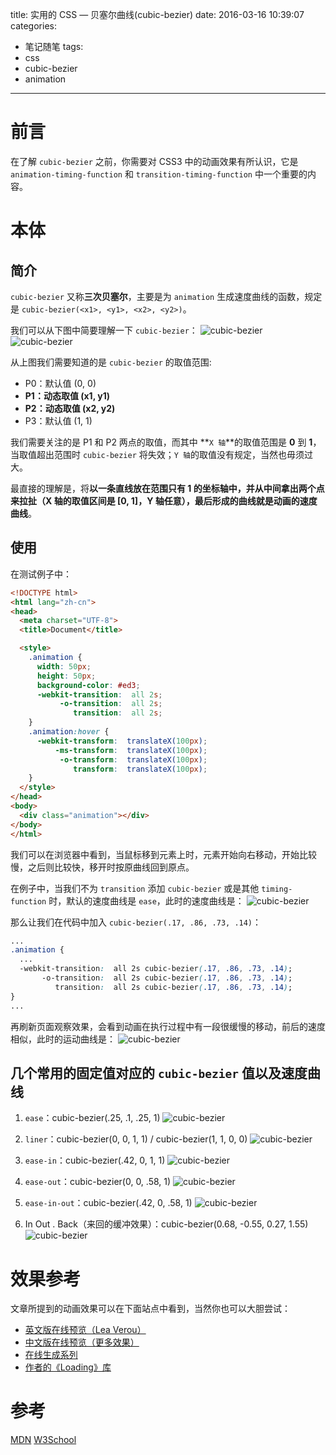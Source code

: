 title: 实用的 CSS — 贝塞尔曲线(cubic-bezier)
date: 2016-03-16 10:39:07
categories:
  - 笔记随笔
tags:
  - css
  - cubic-bezier
  - animation
---

# 前言

在了解 `cubic-bezier` 之前，你需要对 CSS3 中的动画效果有所认识，它是 `animation-timing-function` 和 `transition-timing-function` 中一个重要的内容。

# 本体

## 简介

`cubic-bezier` 又称**三次贝塞尔**，主要是为 `animation` 生成速度曲线的函数，规定是 `cubic-bezier(<x1>, <y1>, <x2>, <y2>)`。

我们可以从下图中简要理解一下 `cubic-bezier`：
![cubic-bezier](/blog/images/article_img/cubic-bezier-01.png)
![cubic-bezier](/blog/images/article_img/cubic-bezier-02.jpg)

从上图我们需要知道的是 `cubic-bezier` 的取值范围:
 * P0：默认值 (0, 0)
 * **P1：动态取值 (x1, y1)**
 * **P2：动态取值 (x2, y2)**
 * P3：默认值 (1, 1)

<!-- more -->

我们需要关注的是 P1 和 P2 两点的取值，而其中 **`X 轴`**的取值范围是 **0** 到 **1**，当取值超出范围时 `cubic-bezier` 将失效；`Y 轴`的取值没有规定，当然也毋须过大。

最直接的理解是，将**以一条直线放在范围只有 1 的坐标轴中，并从中间拿出两个点来拉扯（X 轴的取值区间是 [0, 1]，Y 轴任意），最后形成的曲线就是动画的速度曲线**。

## 使用

在测试例子中：
```html
<!DOCTYPE html>
<html lang="zh-cn">
<head>
  <meta charset="UTF-8">
  <title>Document</title>

  <style>
    .animation {
      width: 50px;
      height: 50px;
      background-color: #ed3;
      -webkit-transition:  all 2s;
           -o-transition:  all 2s;
              transition:  all 2s;
    }
    .animation:hover {
      -webkit-transform:  translateX(100px);
          -ms-transform:  translateX(100px);
           -o-transform:  translateX(100px);
              transform:  translateX(100px);
    }
  </style>
</head>
<body>
  <div class="animation"></div>
</body>
</html>
```

我们可以在浏览器中看到，当鼠标移到元素上时，元素开始向右移动，开始比较慢，之后则比较快，移开时按原曲线回到原点。

在例子中，当我们不为 `transition` 添加 `cubic-bezier` 或是其他 `timing-function` 时，默认的速度曲线是 `ease`，此时的速度曲线是：
![cubic-bezier](/blog/images/article_img/cubic-bezier-03.png)

那么让我们在代码中加入 `cubic-bezier(.17, .86, .73, .14)`：
```css
...
.animation {
  ...
  -webkit-transition:  all 2s cubic-bezier(.17, .86, .73, .14);
       -o-transition:  all 2s cubic-bezier(.17, .86, .73, .14);
          transition:  all 2s cubic-bezier(.17, .86, .73, .14);
}
...
```

再刷新页面观察效果，会看到动画在执行过程中有一段很缓慢的移动，前后的速度相似，此时的运动曲线是：
![cubic-bezier](/blog/images/article_img/cubic-bezier-04.png)

## 几个常用的固定值对应的 `cubic-bezier` 值以及速度曲线

1. `ease`：cubic-bezier(.25, .1, .25, 1)
![cubic-bezier](/blog/images/article_img/cubic-bezier-03.png)

2. `liner`：cubic-bezier(0, 0, 1, 1) / cubic-bezier(1, 1, 0, 0)
![cubic-bezier](/blog/images/article_img/cubic-bezier-05.png)

3. `ease-in`：cubic-bezier(.42, 0, 1, 1)
![cubic-bezier](/blog/images/article_img/cubic-bezier-06.png)

4. `ease-out`：cubic-bezier(0, 0, .58, 1)
![cubic-bezier](/blog/images/article_img/cubic-bezier-07.png)

5. `ease-in-out`：cubic-bezier(.42, 0, .58, 1)
![cubic-bezier](/blog/images/article_img/cubic-bezier-08.png)

6. In Out . Back（来回的缓冲效果）：cubic-bezier(0.68, -0.55, 0.27, 1.55)
![cubic-bezier](/blog/images/article_img/cubic-bezier-09.png)

# 效果参考

文章所提到的动画效果可以在下面站点中看到，当然你也可以大胆尝试：
 * [英文版在线预览（Lea Verou）](http://cubic-bezier.com/#.17,.67,.83,.67)
 * [中文版在线预览（更多效果）](http://yisibl.github.io/cubic-bezier/#.17,.67,.83,.67)
 * [在线生成系列](http://xuanfengge.com/easeing/ceaser/)
 * [作者的《Loading》库](https://github.com/jovey-zheng/loader)

# 参考

[MDN](https://developer.mozilla.org/zh-CN/docs/Web/CSS/timing-function)
[W3School](http://www.w3school.com.cn/cssref/pr_animation-timing-function.asp)
